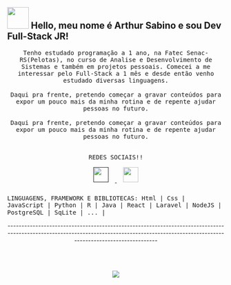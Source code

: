 ## <img src="https://raw.githubusercontent.com/alexnaiman/alexnaiman/master/resources/welcomeglitch.gif" width="50px" /> Hello, meu nome é Arthur Sabino e sou Dev Full-Stack JR!

<p align="center" >
  <samp>
   Tenho estudado programação a 1 ano, na Fatec Senac-RS(Pelotas), no curso de Analise e Desenvolvimento de Sistemas e também em projetos pessoais. Comecei a me interessar pelo Full-Stack a 1 mês e desde então venho estudado diversas linguagens.
</samp>
<br/><br/>
<samp>
Daqui pra frente, pretendo começar a gravar conteúdos para expor um pouco mais da minha rotina e de repente ajudar pessoas no futuro.
</samp>
<br/><br/>
<samp>
Daqui pra frente, pretendo começar a gravar conteúdos para expor um pouco mais da minha rotina e de repente ajudar pessoas no futuro.
  </samp>
  <br/>
  <br/>
</p>
<p align="center">
  <h align="center">
    <samp>
    REDES SOCIAIS!!
    </samp>
  <h/>
  <br/>
  <a href="">
    <img src="https://raw.githubusercontent.com/alexnaiman/alexnaiman/master/resources/linkedin.webp"  width="35px" style="margin: 15px;" />
  </a>
  <a href="https://www.instagram.com/sabinoarthur_/">
    <img src="https://raw.githubusercontent.com/alexnaiman/alexnaiman/master/resources/instagram.webp"  width="35px" style="margin: 15px;" />
  </a>
</p>
  
  <h align="center">
    <samp>
       LINGUAGENS, FRAMEWORK E BIBLIOTECAS: Html | Css | JavaScript | Python | R | Java | React | Laravel | NodeJS | PostgreSQL | SqLite | ... | 
    </samp>
  <h/>
    <br/>
  <p>

<p> ------------------------------------------------------------------------------------------------------------------------------------------------------------------------------------------
  <p/>  

<br/><br/>

<p align="center">
<img align="center" src="https://github-readme-stats.vercel.app/api?username=SabinoDS&theme=calm&show_icons=true" />

  

</p>


